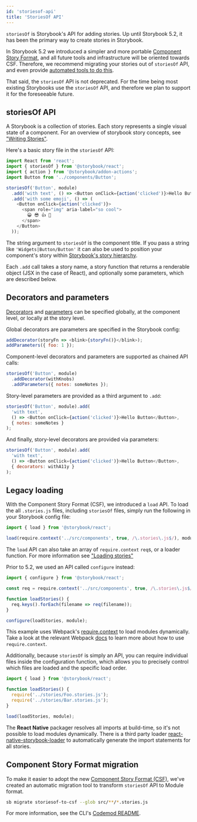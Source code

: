 ```yaml
---
id: 'storiesof-api'
title: 'StoriesOf API'
---
```


`storiesOf` is Storybook's API for adding stories. Up until Storybook 5.2, it has been the primary way to create stories in Storybook.

In Storybook 5.2 we introduced a simpler and more portable [Component Story Format](../component-story-format/), and all future tools and infrastructure will be oriented towards CSF. Therefore, we recommend migrating your stories out of `storiesOf` API, and even provide [automated tools to do this](#component-story-format-migration).

That said, the `storiesOf` API is not deprecated. For the time being most existing Storybooks use the `storiesOf` API, and therefore we plan to support it for the foreseeable future.

## storiesOf API

A Storybook is a collection of stories. Each story represents a single visual state of a component. For an overview of storybook story concepts, see ["Writing Stories"](../../basics/writing-stories/).

Here's a basic story file in the `storiesOf` API:

```js
import React from 'react';
import { storiesOf } from '@storybook/react';
import { action } from '@storybook/addon-actions';
import Button from '../components/Button';

storiesOf('Button', module)
  .add('with text', () => <Button onClick={action('clicked')}>Hello Button</Button>)
  .add('with some emoji', () => (
    <Button onClick={action('clicked')}>
      <span role="img" aria-label="so cool">
        😀 😎 👍 💯
      </span>
    </Button>
  ));
```

The string argument to `storiesOf` is the component title. If you pass a string like `'Widgets|Button/Button'` it can also be used to position your component's story within [Storybook's story hierarchy](../../basics/writing-stories/#story-hierarchy).

Each `.add` call takes a story name, a story function that returns a renderable object (JSX in the case of React), and optionally some parameters, which are described below.

## Decorators and parameters

[Decorators](../../basics/writing-stories/#decorators) and [parameters](../../basics/writing-stories/#parameters) can be specified globally, at the component level, or locally at the story level.

Global decorators are parameters are specified in the Storybook config:

```js
addDecorator(storyFn => <blink>{storyFn()}</blink>);
addParameters({ foo: 1 });
```

Component-level decorators and parameters are supported as chained API calls:

```js
storiesOf('Button', module)
  .addDecorator(withKnobs)
  .addParameters({ notes: someNotes });
```

Story-level parameters are provided as a third argument to `.add`:

```js
storiesOf('Button', module).add(
  'with text',
  () => <Button onClick={action('clicked')}>Hello Button</Button>,
  { notes: someNotes }
);
```

And finally, story-level decorators are provided via parameters:

```js
storiesOf('Button', module).add(
  'with text',
  () => <Button onClick={action('clicked')}>Hello Button</Button>,
  { decorators: withA11y }
);
```

## Legacy loading

With the Component Story Format (CSF), we introduced a `load` API. To load the all `.stories.js` files, including `storiesOf` files, simply run the following in your Storybook config file:

```js
import { load } from '@storybook/react';

load(require.context('../src/components', true, /\.stories\.js$/), module);
```

The `load` API can also take an array of `require.context` `req`s, or a loader function. For more information see ["Loading stories"](../../basics/writing-stories/#loading-stories)

Prior to 5.2, we used an API called `configure` instead:

```js
import { configure } from '@storybook/react';

const req = require.context('../src/components', true, /\.stories\.js$/);

function loadStories() {
  req.keys().forEach(filename => req(filename));
}

configure(loadStories, module);
```

This example uses Webpack's [require.context](https://webpack.js.org/guides/dependency-management/#require-context) to load modules dynamically. Take a look at the relevant Webpack [docs](https://webpack.js.org/guides/dependency-management/#require-context) to learn more about how to use `require.context`.

Additionally, because `storiesOf` is simply an API, you can require individual files inside the configuration function, which allows you to precisely control which files are loaded and the specific load order.

```js
import { load } from '@storybook/react';

function loadStories() {
  require('../stories/Foo.stories.js');
  require('../stories/Bar.stories.js');
}

load(loadStories, module);
```

The **React Native** packager resolves all imports at build-time, so it's not possible to load modules dynamically. There is a third party loader [react-native-storybook-loader](https://github.com/elderfo/react-native-storybook-loader) to automatically generate the import statements for all stories.

## Component Story Format migration

To make it easier to adopt the new [Component Story Format (CSF)](../component-story-format/), we've created an automatic migration tool to transform `storiesOf` API to Module format.

```sh
sb migrate storiesof-to-csf --glob src/**/*.stories.js
```

For more information, see the CLI's [Codemod README](https://github.com/storybookjs/storybook/tree/next/lib/codemod).

